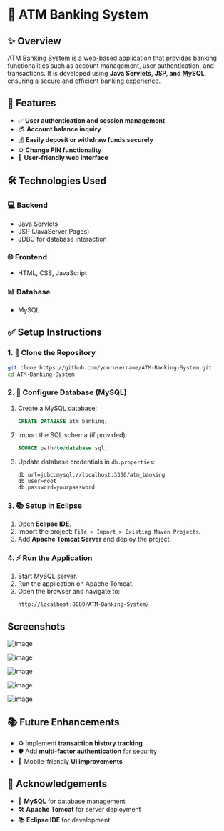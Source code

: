 # 🏦 ATM Banking System

## ✨ Overview
ATM Banking System is a web-based application that provides banking functionalities such as account management, user authentication, and transactions. It is developed using **Java Servlets, JSP, and MySQL**, ensuring a secure and efficient banking experience.

## 🔧 Features
- ✅ **User authentication and session management**
- 💳 **Account balance inquiry**
- 💰 **Easily deposit or withdraw funds securely**
- ⚙ **Change PIN functionality**
- 🌟 **User-friendly web interface**

## 🛠️ Technologies Used
### 💻 Backend
- Java Servlets
- JSP (JavaServer Pages)
- JDBC for database interaction

### 🌐 Frontend
- HTML, CSS, JavaScript

### 📊 Database
- MySQL

## ✅ Setup Instructions
### 1. 💾 Clone the Repository
```bash
git clone https://github.com/yourusername/ATM-Banking-System.git
cd ATM-Banking-System
```

### 2. 🏢 Configure Database (MySQL)
1. Create a MySQL database:
   ```sql
   CREATE DATABASE atm_banking;
   ```
2. Import the SQL schema (if provided):
   ```sql
   SOURCE path/to/database.sql;
   ```
3. Update database credentials in `db.properties`:
   ```properties
   db.url=jdbc:mysql://localhost:3306/atm_banking
   db.user=root
   db.password=yourpassword
   ```

### 3. 📚 Setup in Eclipse
1. Open **Eclipse IDE**.
2. Import the project: `File > Import > Existing Maven Projects`.
3. Add **Apache Tomcat Server** and deploy the project.

### 4. ⚡ Run the Application
1. Start MySQL server.
2. Run the application on Apache Tomcat.
3. Open the browser and navigate to:
   ```
   http://localhost:8080/ATM-Banking-System/
   ```
   
## Screenshots
![image](https://github.com/user-attachments/assets/66b13164-695a-46aa-bfbb-28429b6c8ac0)

![image](https://github.com/user-attachments/assets/61b62d58-207e-431a-90ca-79c0ef637724)

![image](https://github.com/user-attachments/assets/42868cf2-8020-45e3-a013-f4d49579c3ef)

![image](https://github.com/user-attachments/assets/ba03c34c-d92f-4373-b600-5a17b4f44595)

![image](https://github.com/user-attachments/assets/c06301a6-800e-4458-8917-a74617e64c91)


## 📚 Future Enhancements
- ♻️ Implement **transaction history tracking**
- 🛡️ Add **multi-factor authentication** for security
- 📱 Mobile-friendly **UI improvements**

## 🌟 Acknowledgements
- 📃 **MySQL** for database management
- 🛠️ **Apache Tomcat** for server deployment
- 📚 **Eclipse IDE** for development
